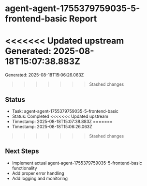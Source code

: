 # agent-agent-1755379759035-5-frontend-basic Report

<<<<<<< Updated upstream
Generated: 2025-08-18T15:07:38.883Z
=======
Generated: 2025-08-18T15:06:26.063Z
>>>>>>> Stashed changes

## Status
- Task: agent-agent-1755379759035-5-frontend-basic
- Status: Completed
<<<<<<< Updated upstream
- Timestamp: 2025-08-18T15:07:38.883Z
=======
- Timestamp: 2025-08-18T15:06:26.063Z
>>>>>>> Stashed changes

## Next Steps
- Implement actual agent-agent-1755379759035-5-frontend-basic functionality
- Add proper error handling
- Add logging and monitoring
